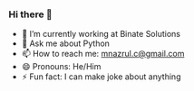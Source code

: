 ### Hi there 👋

<!--
**mnislam01/mnislam01** is a ✨ _special_ ✨ repository because its `README.md` (this file) appears on your GitHub profile.
-->

- 🔭 I’m currently working at Binate Solutions
- 💬 Ask me about Python
- 📫 How to reach me: mnazrul.c@gmail.com
- 😄 Pronouns: He/Him
- ⚡ Fun fact: I can make joke about anything
